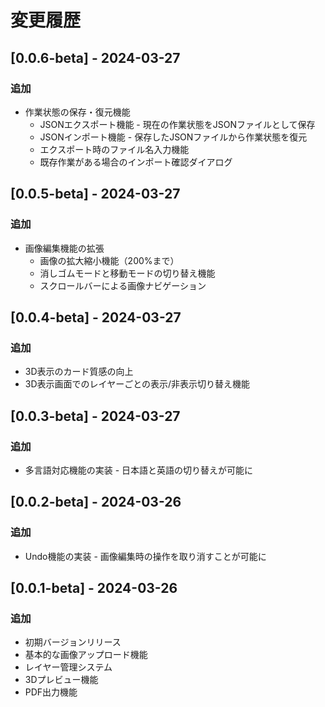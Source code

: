 # 変更履歴

## [0.0.6-beta] - 2024-03-27

### 追加
- 作業状態の保存・復元機能
  - JSONエクスポート機能 - 現在の作業状態をJSONファイルとして保存
  - JSONインポート機能 - 保存したJSONファイルから作業状態を復元
  - エクスポート時のファイル名入力機能
  - 既存作業がある場合のインポート確認ダイアログ

## [0.0.5-beta] - 2024-03-27

### 追加
- 画像編集機能の拡張
  - 画像の拡大縮小機能（200%まで）
  - 消しゴムモードと移動モードの切り替え機能
  - スクロールバーによる画像ナビゲーション

## [0.0.4-beta] - 2024-03-27

### 追加
- 3D表示のカード質感の向上
- 3D表示画面でのレイヤーごとの表示/非表示切り替え機能

## [0.0.3-beta] - 2024-03-27

### 追加
- 多言語対応機能の実装 - 日本語と英語の切り替えが可能に 

## [0.0.2-beta] - 2024-03-26

### 追加
- Undo機能の実装 - 画像編集時の操作を取り消すことが可能に

## [0.0.1-beta] - 2024-03-26

### 追加
- 初期バージョンリリース
- 基本的な画像アップロード機能
- レイヤー管理システム
- 3Dプレビュー機能
- PDF出力機能 
